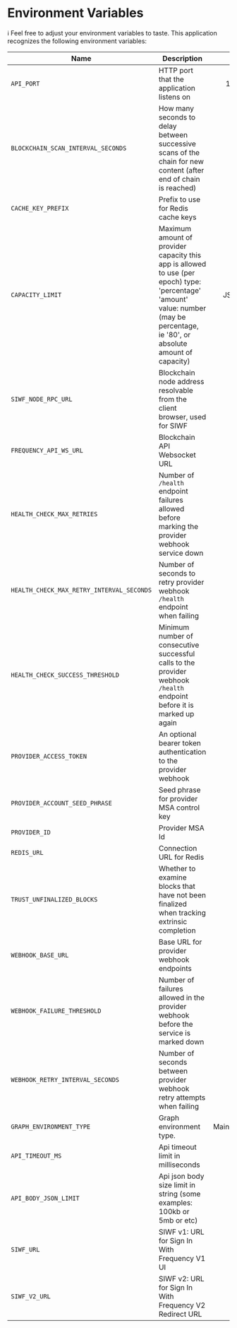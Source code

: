 # Environment Variables

ℹ️ Feel free to adjust your environment variables to taste.
This application recognizes the following environment variables:

| Name                                      | Description                                                                                                                                                                       |                                                Range/Type                                                | Required? |                     Default                     |
| ----------------------------------------- | --------------------------------------------------------------------------------------------------------------------------------------------------------------------------------- | :------------------------------------------------------------------------------------------------------: | :-------: | :---------------------------------------------: |
| `API_PORT`                                | HTTP port that the application listens on                                                                                                                                         |                                               1025 - 65535                                               |           |                      3000                       |
| `BLOCKCHAIN_SCAN_INTERVAL_SECONDS`        | How many seconds to delay between successive scans of the chain for new content (after end of chain is reached)                                                                   |                                                   > 0                                                    |           |                       12                        |
| `CACHE_KEY_PREFIX`                        | Prefix to use for Redis cache keys                                                                                                                                                |                                                  string                                                  |     Y     |                                                 |
| `CAPACITY_LIMIT`                          | Maximum amount of provider capacity this app is allowed to use (per epoch) type: 'percentage' 'amount' value: number (may be percentage, ie '80', or absolute amount of capacity) | JSON [(example)](https://github.com/ProjectLibertyLabs/gateway/blob/main/env-files/account.template.env) |     Y     |                                                 |
| `SIWF_NODE_RPC_URL`                       | Blockchain node address resolvable from the client browser, used for SIWF                                                                                                         |                                               http(s): URL                                               |     Y     |                                                 |
| `FREQUENCY_API_WS_URL`                    | Blockchain API Websocket URL                                                                                                                                                           |                                                ws(s): URL                                                |     Y     |                                                 |
| `HEALTH_CHECK_MAX_RETRIES`                | Number of `/health` endpoint failures allowed before marking the provider webhook service down                                                                                    |                                                   >= 0                                                   |           |                       20                        |
| `HEALTH_CHECK_MAX_RETRY_INTERVAL_SECONDS` | Number of seconds to retry provider webhook `/health` endpoint when failing                                                                                                       |                                                   > 0                                                    |           |                       64                        |
| `HEALTH_CHECK_SUCCESS_THRESHOLD`          | Minimum number of consecutive successful calls to the provider webhook `/health` endpoint before it is marked up again                                                            |                                                   > 0                                                    |           |                       10                        |
| `PROVIDER_ACCESS_TOKEN`                   | An optional bearer token authentication to the provider webhook                                                                                                                   |                                                  string                                                  |           |                                                 |
| `PROVIDER_ACCOUNT_SEED_PHRASE`            | Seed phrase for provider MSA control key                                                                                                                                          |                                                  string                                                  |     Y     |                                                 |
| `PROVIDER_ID`                             | Provider MSA Id                                                                                                                                                                   |                                                 integer                                                  |     Y     |                                                 |
| `REDIS_URL`                               | Connection URL for Redis                                                                                                                                                          |                                                   URL                                                    |     Y     |                                                 |
| `TRUST_UNFINALIZED_BLOCKS`                | Whether to examine blocks that have not been finalized when tracking extrinsic completion                                                                                         |                                                 boolean                                                  |           |                      false                      |
| `WEBHOOK_BASE_URL`                        | Base URL for provider webhook endpoints                                                                                                                                           |                                                   URL                                                    |     Y     |                                                 |
| `WEBHOOK_FAILURE_THRESHOLD`               | Number of failures allowed in the provider webhook before the service is marked down                                                                                              |                                                   > 0                                                    |           |                        3                        |
| `WEBHOOK_RETRY_INTERVAL_SECONDS`          | Number of seconds between provider webhook retry attempts when failing                                                                                                            |                                                   > 0                                                    |           |                       10                        |
| `GRAPH_ENVIRONMENT_TYPE`                  | Graph environment type.                                                                                                                                                           |                                          Mainnet\|TestnetPaseo                                           |     Y     |                                                 |
| `API_TIMEOUT_MS`                          | Api timeout limit in milliseconds                                                                                                                                                 |                                                   > 0                                                    |           |                      5000                       |
| `API_BODY_JSON_LIMIT`                     | Api json body size limit in string (some examples: 100kb or 5mb or etc)                                                                                                           |                                                  string                                                  |           |                       1mb                       |
| `SIWF_URL`                                | SIWF v1: URL for Sign In With Frequency V1 UI                                                                                                                                     |                                                   URL                                                    |           | https://ProjectLibertyLabs.github.io/siwf/v1/ui |
| `SIWF_V2_URL`                             | SIWF v2: URL for Sign In With Frequency V2 Redirect URL                                                                                                                           |                                                   URL                                                    |           |                Frequency Access                 |
